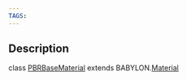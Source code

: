 ```yaml
---
TAGS:
---
```

## Description

class [PBRBaseMaterial](/classes/3.0/PBRBaseMaterial) extends BABYLON.[Material](/classes/3.0/Material)



